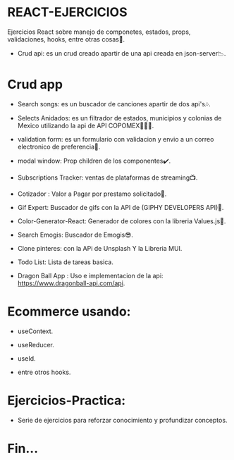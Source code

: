 # REACT-EJERCICIOS
Ejercicios React sobre manejo de componetes, estados, props, validaciones, hooks, entre otras cosas🤩.
- Crud api: es un crud creado apartir de una api creada en json-server📉.

# Crud app
- Search songs: es un buscador de canciones apartir de dos api's🎶.

- Selects Anidados: es un filtrador de estados, municipios y colonias de Mexico utilizando la api de API COPOMEX📍🇲🇽.

- validation form: es un formulario con validacion y envio a un correo electronico de preferencia📩.

- modal window: Prop children de los componentes✔️.

- Subscriptions Tracker: ventas de plataformas de streaming📺.

- Cotizador : Valor a Pagar por prestamo solicitado🏦.

- Gif Expert: Buscador de gifs con la API de (GIPHY DEVELOPERS API)🎁.

- Color-Generator-React: Generador de colores con la libreria Values.js🎨.

- Search Emogis: Buscador de Emogis😎.

- Clone pinteres: con la APi de Unsplash Y la Libreria MUI.

- Todo List: Lista de tareas basica.

- Dragon Ball App : Uso e implementacion de la api: https://www.dragonball-api.com/api.

# Ecommerce usando:

- useContext.

- useReducer.

- useId.

- entre otros hooks.

# Ejercicios-Practica:

- Serie de ejercicios para reforzar conocimiento y profundizar conceptos.


# Fin...
